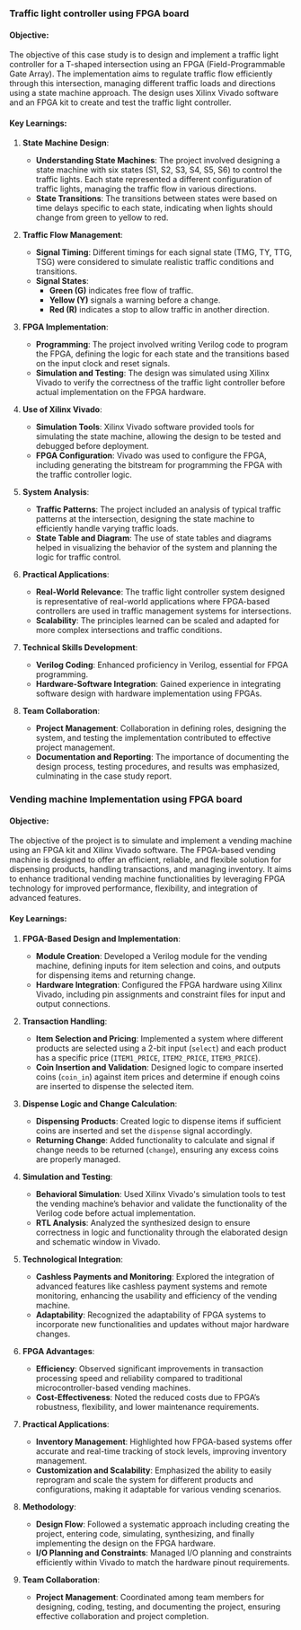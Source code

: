 ### Traffic light controller using FPGA board

#### Objective:
The objective of this case study is to design and implement a traffic light controller for a T-shaped intersection using an FPGA (Field-Programmable Gate Array). The implementation aims to regulate traffic flow efficiently through this intersection, managing different traffic loads and directions using a state machine approach. The design uses Xilinx Vivado software and an FPGA kit to create and test the traffic light controller.

#### Key Learnings:

1. **State Machine Design**:
   - **Understanding State Machines**: The project involved designing a state machine with six states (S1, S2, S3, S4, S5, S6) to control the traffic lights. Each state represented a different configuration of traffic lights, managing the traffic flow in various directions.
   - **State Transitions**: The transitions between states were based on time delays specific to each state, indicating when lights should change from green to yellow to red.

2. **Traffic Flow Management**:
   - **Signal Timing**: Different timings for each signal state (TMG, TY, TTG, TSG) were considered to simulate realistic traffic conditions and transitions.
   - **Signal States**: 
     - **Green (G)** indicates free flow of traffic.
     - **Yellow (Y)** signals a warning before a change.
     - **Red (R)** indicates a stop to allow traffic in another direction.

3. **FPGA Implementation**:
   - **Programming**: The project involved writing Verilog code to program the FPGA, defining the logic for each state and the transitions based on the input clock and reset signals.
   - **Simulation and Testing**: The design was simulated using Xilinx Vivado to verify the correctness of the traffic light controller before actual implementation on the FPGA hardware.

4. **Use of Xilinx Vivado**:
   - **Simulation Tools**: Xilinx Vivado software provided tools for simulating the state machine, allowing the design to be tested and debugged before deployment.
   - **FPGA Configuration**: Vivado was used to configure the FPGA, including generating the bitstream for programming the FPGA with the traffic controller logic.

5. **System Analysis**:
   - **Traffic Patterns**: The project included an analysis of typical traffic patterns at the intersection, designing the state machine to efficiently handle varying traffic loads.
   - **State Table and Diagram**: The use of state tables and diagrams helped in visualizing the behavior of the system and planning the logic for traffic control.

6. **Practical Applications**:
   - **Real-World Relevance**: The traffic light controller system designed is representative of real-world applications where FPGA-based controllers are used in traffic management systems for intersections.
   - **Scalability**: The principles learned can be scaled and adapted for more complex intersections and traffic conditions.

7. **Technical Skills Development**:
   - **Verilog Coding**: Enhanced proficiency in Verilog, essential for FPGA programming.
   - **Hardware-Software Integration**: Gained experience in integrating software design with hardware implementation using FPGAs.

8. **Team Collaboration**:
   - **Project Management**: Collaboration in defining roles, designing the system, and testing the implementation contributed to effective project management.
   - **Documentation and Reporting**: The importance of documenting the design process, testing procedures, and results was emphasized, culminating in the case study report.

### Vending machine Implementation using FPGA board 

#### Objective:
The objective of the project is to simulate and implement a vending machine using an FPGA kit and Xilinx Vivado software. The FPGA-based vending machine is designed to offer an efficient, reliable, and flexible solution for dispensing products, handling transactions, and managing inventory. It aims to enhance traditional vending machine functionalities by leveraging FPGA technology for improved performance, flexibility, and integration of advanced features.

#### Key Learnings:

1. **FPGA-Based Design and Implementation**:
   - **Module Creation**: Developed a Verilog module for the vending machine, defining inputs for item selection and coins, and outputs for dispensing items and returning change.
   - **Hardware Integration**: Configured the FPGA hardware using Xilinx Vivado, including pin assignments and constraint files for input and output connections.

2. **Transaction Handling**:
   - **Item Selection and Pricing**: Implemented a system where different products are selected using a 2-bit input (`select`) and each product has a specific price (`ITEM1_PRICE`, `ITEM2_PRICE`, `ITEM3_PRICE`).
   - **Coin Insertion and Validation**: Designed logic to compare inserted coins (`coin_in`) against item prices and determine if enough coins are inserted to dispense the selected item.

3. **Dispense Logic and Change Calculation**:
   - **Dispensing Products**: Created logic to dispense items if sufficient coins are inserted and set the `dispense` signal accordingly.
   - **Returning Change**: Added functionality to calculate and signal if change needs to be returned (`change`), ensuring any excess coins are properly managed.

4. **Simulation and Testing**:
   - **Behavioral Simulation**: Used Xilinx Vivado's simulation tools to test the vending machine’s behavior and validate the functionality of the Verilog code before actual implementation.
   - **RTL Analysis**: Analyzed the synthesized design to ensure correctness in logic and functionality through the elaborated design and schematic window in Vivado.

5. **Technological Integration**:
   - **Cashless Payments and Monitoring**: Explored the integration of advanced features like cashless payment systems and remote monitoring, enhancing the usability and efficiency of the vending machine.
   - **Adaptability**: Recognized the adaptability of FPGA systems to incorporate new functionalities and updates without major hardware changes.

6. **FPGA Advantages**:
   - **Efficiency**: Observed significant improvements in transaction processing speed and reliability compared to traditional microcontroller-based vending machines.
   - **Cost-Effectiveness**: Noted the reduced costs due to FPGA’s robustness, flexibility, and lower maintenance requirements.

7. **Practical Applications**:
   - **Inventory Management**: Highlighted how FPGA-based systems offer accurate and real-time tracking of stock levels, improving inventory management.
   - **Customization and Scalability**: Emphasized the ability to easily reprogram and scale the system for different products and configurations, making it adaptable for various vending scenarios.

8. **Methodology**:
   - **Design Flow**: Followed a systematic approach including creating the project, entering code, simulating, synthesizing, and finally implementing the design on the FPGA hardware.
   - **I/O Planning and Constraints**: Managed I/O planning and constraints efficiently within Vivado to match the hardware pinout requirements.

9. **Team Collaboration**:
   - **Project Management**: Coordinated among team members for designing, coding, testing, and documenting the project, ensuring effective collaboration and project completion.

